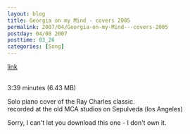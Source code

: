 ```yaml
---
layout: blog
title: Georgia on my Mind - covers 2005
permalink: 2007/04/Georgia-on-my-Mind---covers-2005
postday: 04/08 2007
posttime: 03_26
categories: [Song]
---
```


<a href="http://kristeraxel.com/media/vault/georgia_on_my_mind_kaxel.mp3">link</a>

<br />3:39 minutes (6.43 MB)<p>Solo piano cover of the Ray Charles classic.<br />
recorded at the old MCA studios on Sepulveda (los Angeles)</p>
<p>Sorry, I can&#039;t let you download this one - I don&#039;t own it.</p>
